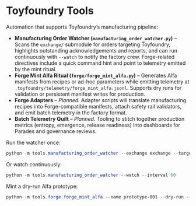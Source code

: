 # Toyfoundry Tools

Automation that supports Toyfoundry’s manufacturing pipeline:

- **Manufacturing Order Watcher (`manufacturing_order_watcher.py`)** – Scans the `exchange/` submodule for orders targeting Toyfoundry, highlights outstanding acknowledgements and reports, and can run continuously with `--watch` to notify the factory crew. Forge-related directives include a quick command hint and point to telemetry emitted by the mint ritual.
- **Forge Mint Alfa Ritual (`forge/forge_mint_alfa.py`)** – Generates Alfa manifests from recipes or ad-hoc parameters while emitting telemetry at `.toyfoundry/telemetry/forge_mint_alfa.jsonl`. Supports dry runs for validation or persistent manifest writes for production.
- **Forge Adapters** – _Planned._ Adapter scripts will translate manufacturing recipes into Forge-compatible manifests, attach safety rail validators, and emit batch telemetry in the factory format.
- **Batch Telemetry Quilt** – _Planned._ Tooling to stitch together production metrics (entropy, emergence, release readiness) into dashboards for Parades and governance reviews.

Run the watcher once:

```powershell
python -m tools.manufacturing_order_watcher --exchange exchange --target toyfoundry_ai_0
```

Or watch continuously:

```powershell
python -m tools.manufacturing_order_watcher --watch --interval 60
```

Mint a dry-run Alfa prototype:

```powershell
python -m tools.forge.forge_mint_alfa --name prototype-001 --dry-run --param color=cerulean
```

